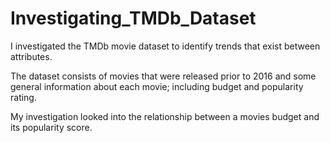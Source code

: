 # Investigating_TMDb_Dataset
I investigated the TMDb movie dataset to identify trends that exist between attributes. 

The dataset consists of movies that were released prior to 2016 and some general information about each movie; including budget and popularity rating.

My investigation looked into the relationship between a movies budget and its popularity score.
